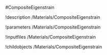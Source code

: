 <!-- MOOSE Object Documentation Stub: Remove this when content is added. -->
#CompositeEigenstrain

!description /Materials/CompositeEigenstrain

!parameters /Materials/CompositeEigenstrain

!inputfiles /Materials/CompositeEigenstrain

!childobjects /Materials/CompositeEigenstrain
